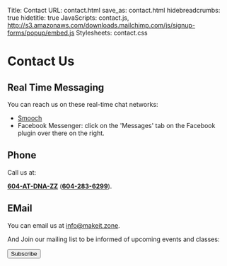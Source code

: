 Title: Contact
URL: contact.html
save_as: contact.html
hidebreadcrumbs: true
hidetitle: true
JavaScripts: contact.js, http://s3.amazonaws.com/downloads.mailchimp.com/js/signup-forms/popup/embed.js
Stylesheets: contact.css

# Contact Us
<div class="row">
<div class="col-lg-4 col-md-4 col-sm-4">
<div class="panel panel-default">
<div class="panel-body">
<div class="pop"><h2><i class="fa fa-comments fa-5x"></i></h2></div>
<h2>Real Time Messaging</H2>
You can reach us on these real-time chat networks:
<ul class="list-group" id="links">
    <li class="list-group-item">
    	<a href="#" onclick="Smooch.open();"><i class="fa fa-comment fa-lg"></i> Smooch</a>
    </li>
    <li class="list-group-item"><i class="fa fa-comment fa-lg"></i>
    	Facebook Messenger: click on the 'Messages' tab on the Facebook plugin over there on the right.
    </li>
</ul>
</div>
</div>
</div>
<div class="col-lg-4 col-md-4 col-sm-4">
<div class="panel panel-default">
<div class="panel-body">
<div class="pop"><h2><i class="fa fa-phone fa-5x"></i></h2></div>
<h2>Phone</H2>
<p>Call us at:</p>
<p><a href="tel:+016042836299"><strong>604-AT-DNA-ZZ</strong></a> (<a href="tel:+016042836299"><strong>604-283-6299</strong></a>).</p>
</div>
</div>
</div>
<div class="col-lg-4 col-md-4 col-sm-4">
<div class="panel panel-default">
<div class="panel-body">
<div class="pop"><h2><i class="fa fa-envelope fa-5x"></i></h2></div>
<h2>EMail</h2>
<p>You can email us at <a href="mailto:info@makeit.zone">info@makeit.zone</a>.</p>
<p>And Join our mailing list to be informed of upcoming events and classes:</p>
<p><button type="button" class="btn btn-primary pull-right mailchimp">Subscribe</button></p>
</div>
</div>
</div>
</div>